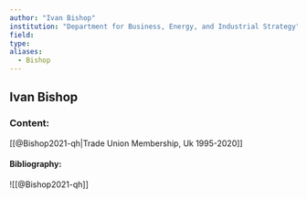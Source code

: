 ```yaml
---
author: "Ivan Bishop"
institution: "Department for Business, Energy, and Industrial Strategy"
field:
type:
aliases:
  - Bishop
---
```


## Ivan Bishop

### Content:
[[@Bishop2021-qh|Trade Union Membership, Uk 1995-2020]]

#### Bibliography:

![[@Bishop2021-qh]]
